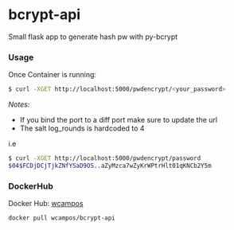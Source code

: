 # bcrypt-api
Small flask app to generate hash pw with py-bcrypt 

### Usage

Once Container is running:

```bash 
$ curl -XGET http://localhost:5000/pwdencrypt/<your_password>
```

*Notes:*
- If you bind the port to a diff port make sure to update the url 
- The salt log_rounds is hardcoded to 4 

i.e 

```bash 
$ curl -XGET http://localhost:5000/pwdencrypt/password
$04$FCDjDCjTjkZNfYSaD9OS..aZyMzca7wZyKrWPtrHlt01qKNCb2Y5m
```

### DockerHub

Docker Hub: [wcampos]("https://hub.docker.com/r/wcampos/bcrypt-api/")

```bash
docker pull wcampos/bcrypt-api
```

